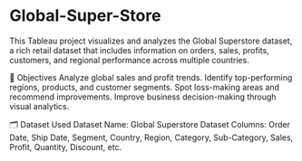 # Global-Super-Store
This Tableau project visualizes and analyzes the Global Superstore dataset, a rich retail dataset that includes information on orders, sales, profits, customers, and regional performance across multiple countries.

🎯 Objectives
Analyze global sales and profit trends.
Identify top-performing regions, products, and customer segments.
Spot loss-making areas and recommend improvements.
Improve business decision-making through visual analytics.

🗂️ Dataset Used
Dataset Name: Global Superstore Dataset
Columns: Order Date, Ship Date, Segment, Country, Region, Category, Sub-Category, Sales, Profit, Quantity, Discount, etc.

